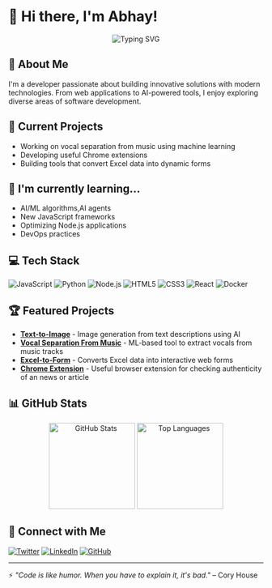 # 👋 Hi there, I'm Abhay!

<div align="center">
  <img src="https://readme-typing-svg.herokuapp.com?font=Fira+Code&pause=1000&color=2E9AFE&width=435&lines=Full+Stack+Developer;AI%2FML+Enthusiast;Always+learning+new+technologies" alt="Typing SVG" />
</div>

## 💫 About Me
I'm a developer passionate about building innovative solutions with modern technologies. From web applications to AI-powered tools, I enjoy exploring diverse areas of software development.

## 🔭 Current Projects
- Working on vocal separation from music using machine learning
- Developing useful Chrome extensions
- Building tools that convert Excel data into dynamic forms

## 🌱 I'm currently learning...
- AI/ML algorithms,AI agents
- New JavaScript frameworks
- Optimizing Node.js applications
- DevOps practices

## 💻 Tech Stack
![JavaScript](https://img.shields.io/badge/-JavaScript-F7DF1E?style=for-the-badge&logo=javascript&logoColor=black)
![Python](https://img.shields.io/badge/-Python-3776AB?style=for-the-badge&logo=python&logoColor=white)
![Node.js](https://img.shields.io/badge/-Node.js-339933?style=for-the-badge&logo=node.js&logoColor=white)
![HTML5](https://img.shields.io/badge/-HTML5-E34F26?style=for-the-badge&logo=html5&logoColor=white)
![CSS3](https://img.shields.io/badge/-CSS3-1572B6?style=for-the-badge&logo=css3&logoColor=white)
![React](https://img.shields.io/badge/-React-61DAFB?style=for-the-badge&logo=react&logoColor=black)
![Docker](https://img.shields.io/badge/-Docker-2496ED?style=for-the-badge&logo=docker&logoColor=white)

## 🏆 Featured Projects
- [**Text-to-Image**](https://github.com/murarii07/Text-to-Image) - Image generation from text descriptions using AI
- [**Vocal Separation From Music**](https://github.com/murarii07/Vocal_Separation_From_Music) - ML-based tool to extract vocals from music tracks
- [**Excel-to-Form**](https://github.com/murarii07/excel-to-form) - Converts Excel data into interactive web forms
- [**Chrome Extension**](https://github.com/murarii07/chromeExtension) - Useful browser extension for checking authenticity of an news or article

## 📊 GitHub Stats
<div align="center">
  <img src="https://github-readme-stats.vercel.app/api?username=murarii07&show_icons=true&theme=tokyonight" alt="GitHub Stats" height="170" />
  <img src="https://github-readme-stats.vercel.app/api/top-langs/?username=murarii07&layout=compact&theme=tokyonight" alt="Top Languages" height="170" />
</div>

## 🔗 Connect with Me
[![Twitter](https://img.shields.io/badge/Twitter-1DA1F2?style=for-the-badge&logo=twitter&logoColor=white)](https://x.com/Abhay22933706/)
[![LinkedIn](https://img.shields.io/badge/LinkedIn-0077B5?style=for-the-badge&logo=linkedin&logoColor=white)](https://www.linkedin.com/)
[![GitHub](https://img.shields.io/badge/GitHub-100000?style=for-the-badge&logo=github&logoColor=white)](https://github.com/murarii07)

---

⚡ *"Code is like humor. When you have to explain it, it's bad."* – Cory House
